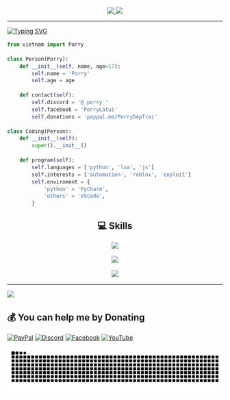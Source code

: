 <p align='center'>
  <a href="https://discord.com/users/1110090935829794849#gh-light-mode-only">
    <img height=auto width=auto src="https://discord.c99.nl/widget/theme-5/1110090935829794849.png#gh-light-mode-only" height="1000px"/>
  </a>
  <a href="https://discord.com/users/1110090935829794849#gh-dark-mode-only">
    <img height=auto width=auto src="https://discord.c99.nl/widget/theme-4/1110090935829794849.png#gh-dark-mode-only" height="1000px"/>
  </a>
</p>


---
<p align='left'><a href="https://git.io/typing-svg"><img src="https://readme-typing-svg.demolab.com/?font=Fira+Code&pause=1000&color=853DD8&width=600&lines=Hi%2C+i%27m+Porry+%F0%9F%91%8B%F0%9F%8F%BB;Passionate+about+coding+%F0%9F%96%A5%EF%B8%8F;Always+exploring+new+technologies+%F0%9F%93%9A;Love+blending+art+with+programming+%F0%9F%8E%A8%F0%9F%92%BB;Bringing+creativity+to+every+line+of+code+%E2%9C%A8;Python%2C+JS%2C+Lua+%F0%9F%8C%99" alt="Typing SVG" /></a></p>

```py
from vietnam import Porry

class Person(Porry):
    def __init__(self, name, age=17):
        self.name = 'Porry'
        self.age = age
    
    def contact(self):
        self.discord = '@_porry_'
        self.facebook = 'PorryLatui'
        self.donations = 'paypal.me/PorryDepTrai'

class Coding(Person):
    def __init__(self):
        super().__init__()
    
    def program(self):
        self.languages = ['python', 'lua', 'js']
        self.interests = ['automation', 'roblox', 'exploit']
        self.enviroment = {
            'python' = 'PyCharm',
            'others' = 'VSCode',
        } 
```









<h2 align="center">💻 Skills</h2>

<p align="center">
  <a href="https://skillicons.dev">
    <img src="https://skillicons.dev/icons?i=python,nodejs,vscode,pycharm,lua,js,css,html" />
  </a>
</p>
<p align="center"><img src="https://github-readme-stats.vercel.app/api?username=PorryDepTrai&theme=midnight-purple&hide_border=true&include_all_commits=true&count_private=true" /></p>
<p align="center"><img src="https://github-readme-stats.vercel.app/api/top-langs/?username=PorryDepTrai&theme=midnight-purple&hide_border=true&include_all_commits=true&count_private=true&layout=compact" /></p>

---
[![](https://visitcount.itsvg.in/api?id=PorryDepTrai&icon=5&color=6)](https://visitcount.itsvg.in)


## 💰 You can help me by Donating
[![PayPal](https://img.shields.io/badge/PayPal-00457C?style=for-the-badge&logo=paypal&logoColor=white)](https://paypal.me/PorryDepTrai) 
[![Discord](https://img.shields.io/badge/Discord-%235865F2.svg?style=for-the-badge&logo=discord&logoColor=white)]([discord://-/users/1110090935829794849](https://discord.com/users/1110090935829794849)) [![Facebook](https://img.shields.io/badge/Facebook-%231877F2.svg?style=for-the-badge&logo=Facebook&logoColor=white)](https://facebook.com/PorryLaTui) [![YouTube](https://img.shields.io/badge/YouTube-%23FF0000.svg?style=for-the-badge&logo=YouTube&logoColor=white)](https://youtube.com/@Porry999) 


<img src="https://raw.githubusercontent.com/PorryDepTrai/PorryDepTrai/output/github-contribution-grid-snake-dark.svg" alt="Snake animation" />


  
